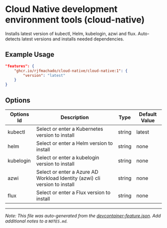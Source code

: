 
# Cloud Native development environment tools (cloud-native)

Installs latest version of kubectl, Helm, kubelogin, azwi and flux. Auto-detects latest versions and installs needed dependencies.

## Example Usage

```json
"features": {
    "ghcr.io/rjfmachado/cloud-native/cloud-native:1": {
        "version": "latest"
    }
}
```

## Options

| Options Id | Description | Type | Default Value |
|-----|-----|-----|-----|
| kubectl | Select or enter a Kubernetes version to install | string | latest |
| helm | Select or enter a Helm version to install | string | none |
| kubelogin | Select or enter a kubelogin version to install | string | none |
| azwi | Select or enter a Azure AD Workload Identity (azwi) cli version to install | string | none |
| flux | Select or enter a Flux version to install | string | none |



---

_Note: This file was auto-generated from the [devcontainer-feature.json](https://github.com/rjfmachado/cloud-native/blob/main/src/cloud-native/devcontainer-feature.json).  Add additional notes to a `NOTES.md`._
